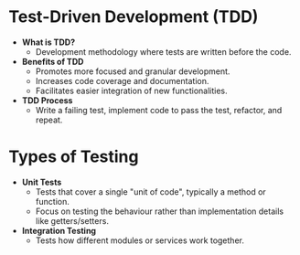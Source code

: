 # **Test-Driven Development (TDD)**

- **What is TDD?**
    - Development methodology where tests are written before the code.
- **Benefits of TDD**
    - Promotes more focused and granular development.
    - Increases code coverage and documentation.
    - Facilitates easier integration of new functionalities.
- **TDD Process**
    - Write a failing test, implement code to pass the test, refactor, and repeat.

# Types of Testing

- **Unit Tests**
    - Tests that cover a single "unit of code", typically a method or function.
    - Focus on testing the behaviour rather than implementation details like getters/setters.
- **Integration Testing**
    - Tests how different modules or services work together.